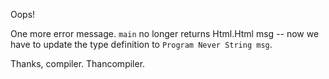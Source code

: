 
Oops!

One more error message. `main` no longer returns Html.Html msg -- now we have to update the type definition to `Program Never String msg`.

Thanks, compiler. Thancompiler.
